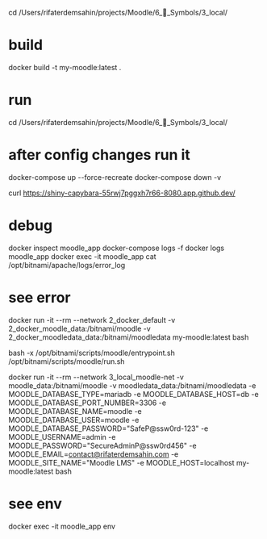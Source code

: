 cd /Users/rifaterdemsahin/projects/Moodle/6_🔣_Symbols/3_local/

# build
docker build -t my-moodle:latest .


# run
cd /Users/rifaterdemsahin/projects/Moodle/6_🔣_Symbols/3_local/

# after config changes run it
docker-compose up --force-recreate
docker-compose down -v


curl https://shiny-capybara-55rwj7pggxh7r66-8080.app.github.dev/

# debug 
docker inspect moodle_app
docker-compose logs -f
docker logs moodle_app
docker exec -it moodle_app cat /opt/bitnami/apache/logs/error_log

# see error 
docker run -it --rm --network 2_docker_default -v 2_docker_moodle_data:/bitnami/moodle -v 2_docker_moodledata_data:/bitnami/moodledata my-moodle:latest bash

bash -x /opt/bitnami/scripts/moodle/entrypoint.sh /opt/bitnami/scripts/moodle/run.sh

docker run -it --rm --network 3_local_moodle-net -v moodle_data:/bitnami/moodle -v moodledata_data:/bitnami/moodledata -e MOODLE_DATABASE_TYPE=mariadb -e MOODLE_DATABASE_HOST=db -e MOODLE_DATABASE_PORT_NUMBER=3306 -e MOODLE_DATABASE_NAME=moodle -e MOODLE_DATABASE_USER=moodle -e MOODLE_DATABASE_PASSWORD="SafeP@ssw0rd-123" -e MOODLE_USERNAME=admin -e MOODLE_PASSWORD="SecureAdminP@ssw0rd456" -e MOODLE_EMAIL=contact@rifaterdemsahin.com -e MOODLE_SITE_NAME="Moodle LMS" -e MOODLE_HOST=localhost my-moodle:latest bash


# see env
docker exec -it moodle_app env